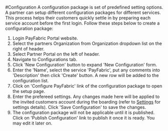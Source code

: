 #Configuration
A configuration package is set of predefined setting options.  A partner can setup different configuration packages for different services.  This process helps their customers quickly settle in by preparing each service account before the first login.  Follow these steps below to create a configuration package:

1. Login PayFabric Portal website.
2. Select the partners Organization from Organization dropdown list on the right of header.
3. Select Partner Portal on the left of header.
4. Navigate to Configurations tab.
5. Click 'New Configuration' button to expand 'New Configuration' form.
6. Enter the 'Name', select the service 'PayFabric', put any comments into 'Description' then click 'Create' button.  A new row will be added to the configuration list.
7. Click on 'Configure PayFabric' link of the configuration package to open the setup page.
8. Enter the prefereed settings.  Any changes made here will be applied to the invited customers account during the boarding (refer to [Settings](https://github.com/PayFabric/Portal/wiki/PayFabric-Settings) for settings details).  Click 'Save Configuration' to save the changes.
9. The configuration package will not be applicable until it is published.  Click on 'Publish Configuration' link to publish it once it is ready.  You may edit it later on.
